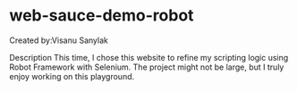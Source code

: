# web-sauce-demo-robot
Created by:Visanu Sanylak

Description
This time, I chose this website to refine my scripting logic using Robot Framework with Selenium.
The project might not be large, but I truly enjoy working on this playground.
